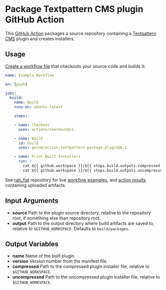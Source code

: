 Package Textpattern CMS plugin GitHub Action
=====

This [GitHub Action](https://help.github.com/en/articles/about-github-actions) packages a source repository containing a [Textpattern CMS](https://textpattern.com) plugin and creates installers.

Usage
-----

[Create a workflow file](https://help.github.com/en/articles/configuring-a-workflow) that checkouts your source code and builds it:

```yaml
name: Example Workflow

on: [push]

jobs:
  build:
    name: Build
    runs-on: ubuntu-latest

    steps:

    - name: Checkout
      uses: actions/checkout@v1

    - name: Build
      id: build
      uses: gocom/action-textpattern-package-plugin@0.1

    - name: Print Built Installers
      run: |
        cat ${{ github.workspace }}/${{ steps.build.outputs.compressed }}
        cat ${{ github.workspace }}/${{ steps.build.outputs.uncompressed }}
```

See [rah_flat](https://github.com/gocom/rah_flat) repository for live [workflow examples](https://github.com/gocom/rah_flat/blob/master/.github/workflows), and [action results](https://github.com/gocom/rah_flat/actions) containing uploaded artifacts.

Input Arguments
-----

* **source**
  Path to the plugin source directory, relative to the repository root, if something else than repository root.
* **output**
  Path to the output directory where build artifacts are saved to, relative to `$GITHUB_WORKSPACE`. Defaults to `build/packages`.

Output Variables
-----

* **name**
  Name of the built plugin.
* **version**
  Version number from the manifest file.
* **compressed**
  Path to the compressed plugin installer file, relative to `$GITHUB_WORKSPACE`.
* **uncompressed**
  Path to the uncompressed plugin installer file, relative to `$GITHUB_WORKSPACE`.

